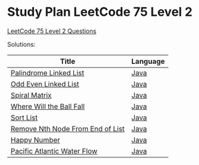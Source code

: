 # Study Plan LeetCode 75 Level 2

[LeetCode 75 Level 2 Questions](https://leetcode.com/study-plan/leetcode-75/)

Solutions:

| Title                                                                                                           | Language                              |
|-----------------------------------------------------------------------------------------------------------------|---------------------------------------|
| [Palindrome Linked List](https://leetcode.com/problems/palindrome-linked-list)                                  | [Java](IsPalindromeLinkedList.java)   |
| [Odd Even Linked List](https://leetcode.com/problems/odd-even-linked-list/)                                     | [Java](OddEvenLinkedList.java)        |
| [Spiral Matrix](https://leetcode.com/problems/spiral-matrix)                                                    | [Java](SpiralMatrix.java)             |
| [Where Will the Ball Fall](https://leetcode.com/problems/where-will-the-ball-fall/description/)                 | [Java](WhereBallFall.java)            |
| [Sort List](https://leetcode.com/problems/sort-list)                                                            | [Java](SortList.java)                 |
| [Remove Nth Node From End of List](https://leetcode.com/problems/remove-nth-node-from-end-of-list/description/) | [Java](RemoveNNodeEndList.java)       |
| [Happy Number](https://leetcode.com/problems/happy-number)                                                      | [Java](HappyNumber.java)              |
| [Pacific Atlantic Water Flow](https://leetcode.com/problems/pacific-atlantic-water-flow/description/)           | [Java](PacificAtlanticWaterFlow.java) |
 